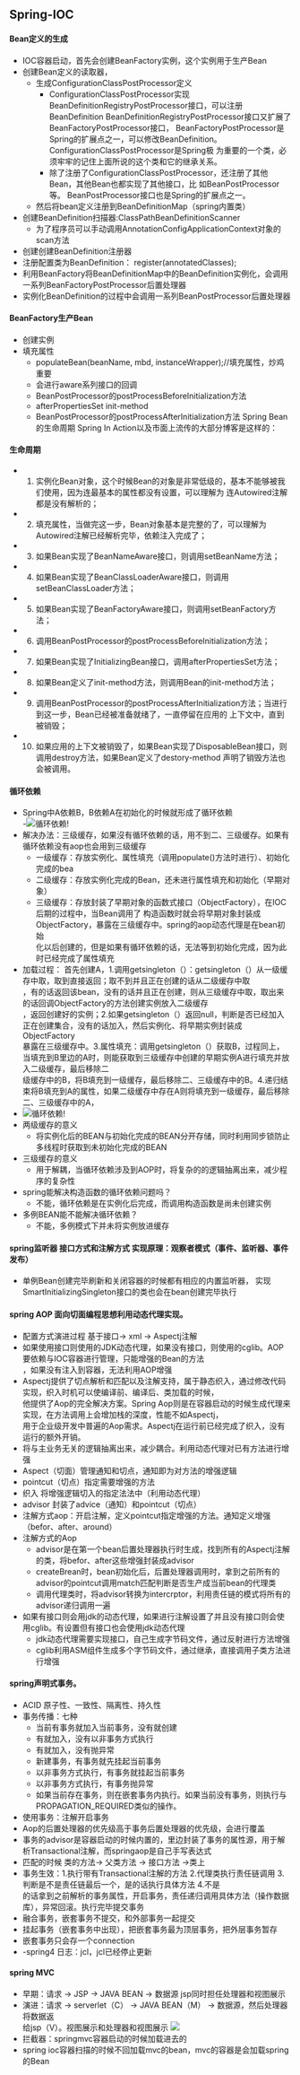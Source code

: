 ## Spring-IOC  

#### Bean定义的生成
- IOC容器启动，首先会创建BeanFactory实例，这个实例用于生产Bean
- 创建Bean定义的读取器，
  - 生成ConfigurationClassPostProcessor定义
    - ConfigurationClassPostProcessor实现BeanDefinitionRegistryPostProcessor接口，可以注册BeanDefinition
      BeanDefinitionRegistryPostProcessor接口又扩展了BeanFactoryPostProcessor接口，
      BeanFactoryPostProcessor是Spring的扩展点之一，可以修改BeanDefinition。ConfigurationClassPostProcessor是Spring极
      为重要的一个类，必须牢牢的记住上面所说的这个类和它的继承关系。
    - 除了注册了ConfigurationClassPostProcessor，还注册了其他Bean，其他Bean也都实现了其他接口，比
      如BeanPostProcessor等。
      BeanPostProcessor接口也是Spring的扩展点之一。
  - 然后将bean定义注册到BeanDefinitionMap（spring内置类）
- 创建BeanDefinition扫描器:ClassPathBeanDefinitionScanner
  - 为了程序员可以手动调用AnnotationConfigApplicationContext对象的scan方法
- 创建创建BeanDefinition注册器
- 注册配置类为BeanDefinition： register(annotatedClasses);
- 利用BeanFactory将BeanDefinitionMap中的BeanDefinition实例化，会调用一系列BeanFactoryPostProcessor后置处理器
- 实例化BeanDefinition的过程中会调用一系列BeanPostProcessor后置处理器

#### BeanFactory生产Bean
- 创建实例
- 填充属性
  - populateBean(beanName, mbd, instanceWrapper);//填充属性，炒鸡重要
  - 会进行aware系列接口的回调
  - BeanPostProcessor的postProcessBeforeInitialization方法
  - afterPropertiesSet init-method
  - BeanPostProcessor的postProcessAfterInitialization方法
    Spring Bean的生命周期
    Spring In Action以及市面上流传的大部分博客是这样的：
#### 生命周期
- 1. 实例化Bean对象，这个时候Bean的对象是非常低级的，基本不能够被我们使用，因为连最基本的属性都没有设置，可以理解为
 连Autowired注解都是没有解析的；
- 2. 填充属性，当做完这一步，Bean对象基本是完整的了，可以理解为Autowired注解已经解析完毕，依赖注入完成了；
- 3. 如果Bean实现了BeanNameAware接口，则调用setBeanName方法；
- 4. 如果Bean实现了BeanClassLoaderAware接口，则调用setBeanClassLoader方法；
- 5. 如果Bean实现了BeanFactoryAware接口，则调用setBeanFactory方法；
- 6. 调用BeanPostProcessor的postProcessBeforeInitialization方法；
- 7. 如果Bean实现了InitializingBean接口，调用afterPropertiesSet方法；
- 8. 如果Bean定义了init-method方法，则调用Bean的init-method方法；
- 9. 调用BeanPostProcessor的postProcessAfterInitialization方法；当进行到这一步，Bean已经被准备就绪了，一直停留在应用的
   上下文中，直到被销毁；
- 10. 如果应用的上下文被销毁了，如果Bean实现了DisposableBean接口，则调用destroy方法，如果Bean定义了destory-method
    声明了销毁方法也会被调用。
#### 循环依赖
- Spring中A依赖B，B依赖A在初始化的时候就形成了循环依赖    
-![循环依赖!](/studyforbat/pic/loop_dependncy.png "循环依赖")
- 解决办法：三级缓存，如果沒有循环依赖的话，用不到二、三级缓存。如果有循环依赖没有aop也会用到三级缓存
  - 一级缓存：存放实例化、属性填充（调用populate()方法时进行）、初始化完成的bea 
  - 二级缓存：存放实例化完成的Bean，还未进行属性填充和初始化（早期对象）  
  - 三级缓存：存放封装了早期对象的函数式接口（ObjectFactory），在IOC后期的过程中，当Bean调用了
  构造函数时就会将早期对象封装成ObjectFactory，暴露在三级缓存中。spring的aop动态代理是在bean初始  
  化以后创建的，但是如果有循环依赖的话，无法等到初始化完成，因为此时已经完成了属性填充  
- 加载过程：
首先创建A，1.调用getsingleton（）：getsingleton（）从一级缓存中取，取到直接返回；取不到并且正在创建的话从二级缓存中取  
，有的话返回该bean，没有的话并且正在创建，则从三级缓存中取，取出来的话回调ObjectFactory的方法创建实例放入二级缓存   
，返回创建好的实例；2.如果getsingleton（）返回null，判断是否已经加入正在创建集合，没有的话加入，然后实例化、将早期实例封装成ObjectFactory  
暴露在三级缓存中。3.属性填充：调用getsingleton（）获取B，过程同上，当填充到B里边的A时，则能获取到三级缓存中创建的早期实例A进行填充并放入二级缓存，最后移除二  
级缓存中的B，将B填充到一级缓存，最后移除二、三级缓存中的B。4.递归结束将B填充到A的属性，如果二级缓存中存在A则将填充到一级缓存，最后移除二、三级缓存中的A，
- ![循环依赖!](/studyforbat/pic/loop-create.png "循环依赖")
- 两级缓存的意义
  - 将实例化后的BEAN与初始化完成的BEAN分开存储，同时利用同步锁防止多线程时获取到未初始化完成的BEAN
- 三级缓存的意义
  - 用于解耦，当循环依赖涉及到AOP时，将复杂的的逻辑抽离出来，减少程序的复杂性
- spring能解决构造函数的循环依赖问题吗？
  - 不能，循环依赖是在实例化后完成，而调用构造函数是尚未创建实例
- 多例BEAN能不能解决循环依赖？
  - 不能，多例模式下并未将实例放进缓存
  
#### spring监听器   接口方式和注解方式 实现原理：观察者模式（事件、监听器、事件发布）
- 单例Bean创建完毕刷新和关闭容器的时候都有相应的内置监听器， 实现SmartInitializingSingleton接口的类也会在bean创建完毕执行

#### spring AOP   面向切面编程思想利用动态代理实现。
- 配置方式演进过程 基于接口-> xml -> Aspectj注解
- 如果使用接口则使用的JDK动态代理，如果没有接口，则使用的cglib。AOP要依赖与IOC容器进行管理，只能增强的Bean的方法  
，如果没有注入到容器，无法利用AOP增强
- Aspectj提供了切点解析和匹配以及注解支持，属于静态织入，通过修改代码实现，织入时机可以使编译前、编译后、类加载的时候，  
他提供了Aop的完全解决方案。Spring Aop则是在容器启动的时候生成代理来实现，在方法调用上会增加栈的深度，性能不如Aspectj，  
用于企业级开发中普遍的Aop需求。Aspectj在运行前已经完成了织入，没有运行的额外开销。
- 将与主业务无关的逻辑抽离出来，减少耦合。利用动态代理对已有方法进行增强
- Aspect（切面）管理通知和切点，通知即为对方法的增强逻辑
- pointcut（切点）指定需要增强的方法
- 织入 将增强逻辑切入的指定法法中（利用动态代理）
- advisor 封装了advice（通知）和pointcut（切点）
- 注解方式aop：开启注解，定义pointcut指定增强的方法。通知定义增强（befor、after、around）
- 注解方式的Aop
  - advisor是在第一个bean后置处理器执行时生成，找到所有的Aspectj注解的类，将befor、after这些增强封装成advisor
  - createBrean时，bean初始化后，后置处理器调用时，拿到之前所有的advisor的pointcut调用match匹配判断是否生产成当前bean的代理类
  - 调用代理类时，将advisor转换为intercrptor，利用责任链的模式将所有的advisor递归调用一遍
- 如果有接口则会用jdk的动态代理，如果进行注解设置了并且没有接口则会使用cglib。有设置但有接口也会使用jdk动态代理
  - jdk动态代理需要实现接口，自己生成字节码文件，通过反射进行方法增强
  - cglib利用ASM组件生成多个字节码文件，通过继承，直接调用子类方法进行增强

#### spring声明式事务。
- ACID 原子性、一致性、隔离性、持久性
- 事务传播：七种
  - 当前有事务就加入当前事务，没有就创建
  - 有就加入，没有以非事务方式执行
  - 有就加入，没有抛异常
  - 新建事务，有事务就先挂起当前事务
  - 以非事务方式执行，有事务就挂起当前事务
  - 以非事务方式执行，有事务抛异常
  - 如果当前存在事务，则在嵌套事务内执行。如果当前没有事务，则执行与PROPAGATION_REQUIRED类似的操作。
- 使用事务：注解开启事务
- Aop的后置处理器的优先级高于事务后置处理器的优先级，会进行覆盖
- 事务的advisor是容器启动的时候内置的，里边封装了事务的属性源，用于解析Transactional注解，而springaop是自己手写表达式
- 匹配的时候 类的方法-> 父类方法 -> 接口方法 ->类上
- 事务生效：1.执行带有Transactional注解的方法 2.代理类执行责任链调用 3.判断是不是责任链最后一个，是的话执行具体方法 4.不是  
的话拿到之前解析的事务属性，开启事务，责任递归调用具体方法（操作数据库），异常回滚。执行完毕提交事务
- 融合事务，嵌套事务不提交，和外部事务一起提交
- 挂起事务（嵌套事务中出现），把嵌套事务最为顶层事务，把外层事务暂存
- 嵌套事务只会存一个connection
- -spring4 日志：jcl，jcl已经停止更新

#### spring MVC
- 早期：请求 -> JSP -> JAVA BEAN -> 数据源 jsp同时担任处理器和视图展示
- 演进：请求 -> serverlet（C）  -> JAVA BEAN（M） -> 数据源，然后处理器将数据返  
给jsp（V）。视图展示和处理器和视图展示
![](/studyforbat/pic/01-Springmvc执行流程.png)
- 拦截器：springmvc容器启动的时候加载进去的
- spring ioc容器扫描的时候不回加载mvc的bean，mvc的容器是会加载spring的Bean

